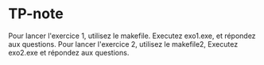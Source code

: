 # TP-note

Pour lancer l'exercice 1, utilisez le makefile. Executez exo1.exe, et répondez aux questions.
Pour lancer l'exercice 2, utilisez le makefile2, Executez exo2.exe et répondez aux questions.
